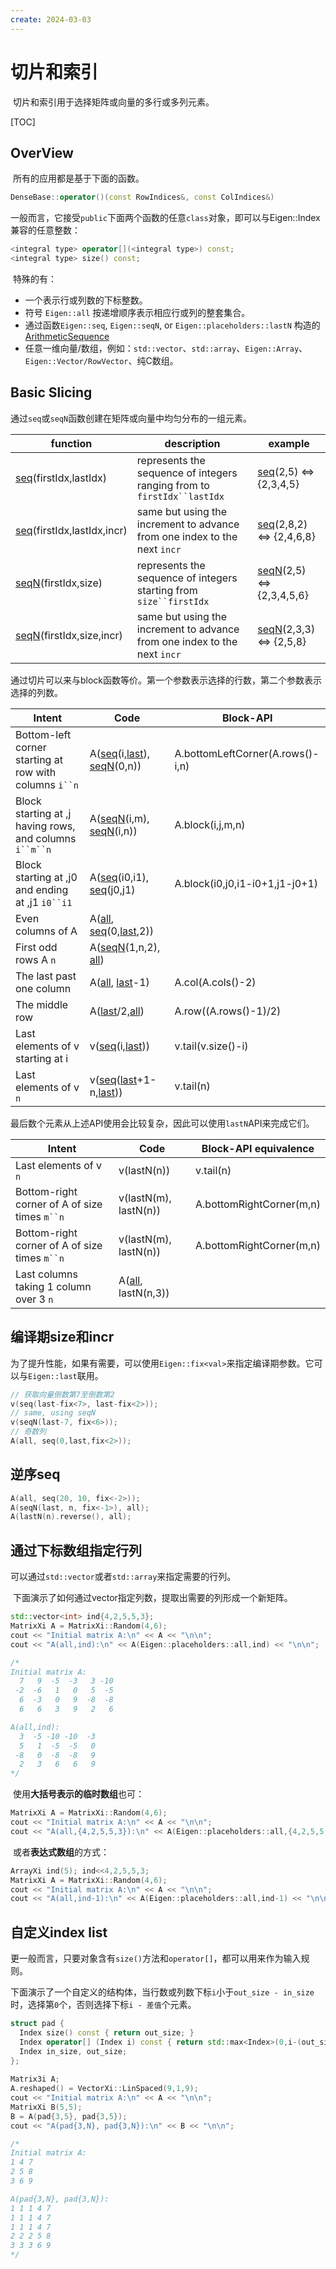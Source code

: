 ```yaml
---
create: 2024-03-03
---
```

# 切片和索引

​	切片和索引用于选择矩阵或向量的多行或多列元素。

[TOC]

## OverView

​	所有的应用都是基于下面的函数。

```C++
DenseBase::operator()(const RowIndices&, const ColIndices&)
```

​	一般而言，它接受`public`下面两个函数的任意`class`对象，即可以与Eigen::Index兼容的任意整数：

```C++
<integral type> operator[](<integral type>) const;
<integral type> size() const;
```

​	特殊的有：

* 一个表示行或列数的下标整数。
* 符号 `Eigen::all` 按递增顺序表示相应行或列的整套集合。
* 通过函数`Eigen::seq`, `Eigen::seqN`, or `Eigen::placeholders::lastN` 构造的 [ArithmeticSequence](https://eigen.tuxfamily.org/dox/classEigen_1_1ArithmeticSequence.html)
* 任意一维向量/数组，例如：`std::vector`、`std::array`、`Eigen::Array`、`Eigen::Vector/RowVector`、纯C数组。

## Basic Slicing

​	通过`seq`或`seqN`函数创建在矩阵或向量中均匀分布的一组元素。

| function                                                     | description                                                  | example                                                      |
| ------------------------------------------------------------ | ------------------------------------------------------------ | ------------------------------------------------------------ |
| [seq](https://eigen.tuxfamily.org/dox/namespaceEigen.html#a0c04400203ca9b414e13c9c721399969)(firstIdx,lastIdx) | represents the sequence of integers ranging from to `firstIdx``lastIdx` | [seq](https://eigen.tuxfamily.org/dox/namespaceEigen.html#a0c04400203ca9b414e13c9c721399969)(2,5) <=> {2,3,4,5} |
| [seq](https://eigen.tuxfamily.org/dox/namespaceEigen.html#a0c04400203ca9b414e13c9c721399969)(firstIdx,lastIdx,incr) | same but using the increment to advance from one index to the next `incr` | [seq](https://eigen.tuxfamily.org/dox/namespaceEigen.html#a0c04400203ca9b414e13c9c721399969)(2,8,2) <=> {2,4,6,8} |
| [seqN](https://eigen.tuxfamily.org/dox/namespaceEigen.html#a3a3c346d2a61d1e8e86e6fb4cf57fbda)(firstIdx,size) | represents the sequence of integers starting from `size``firstIdx` | [seqN](https://eigen.tuxfamily.org/dox/namespaceEigen.html#a3a3c346d2a61d1e8e86e6fb4cf57fbda)(2,5) <=> {2,3,4,5,6} |
| [seqN](https://eigen.tuxfamily.org/dox/namespaceEigen.html#a3a3c346d2a61d1e8e86e6fb4cf57fbda)(firstIdx,size,incr) | same but using the increment to advance from one index to the next `incr` | [seqN](https://eigen.tuxfamily.org/dox/namespaceEigen.html#a3a3c346d2a61d1e8e86e6fb4cf57fbda)(2,3,3) <=> {2,5,8} |

​	通过切片可以来与block函数等价。第一个参数表示选择的行数，第二个参数表示选择的列数。

| Intent                                                  | Code                                                         | Block-API                        |
| ------------------------------------------------------- | ------------------------------------------------------------ | -------------------------------- |
| Bottom-left corner starting at row with columns `i``n`  | A([seq](https://eigen.tuxfamily.org/dox/namespaceEigen.html#a0c04400203ca9b414e13c9c721399969)(i,[last](https://eigen.tuxfamily.org/dox/group__Core__Module.html#ga66661a473fe06e47e3fd5c591b6ffe8d)), [seqN](https://eigen.tuxfamily.org/dox/namespaceEigen.html#a3a3c346d2a61d1e8e86e6fb4cf57fbda)(0,n)) | A.bottomLeftCorner(A.rows()-i,n) |
| Block starting at ,j having rows, and columns `i``m``n` | A([seqN](https://eigen.tuxfamily.org/dox/namespaceEigen.html#a3a3c346d2a61d1e8e86e6fb4cf57fbda)(i,m), [seqN](https://eigen.tuxfamily.org/dox/namespaceEigen.html#a3a3c346d2a61d1e8e86e6fb4cf57fbda)(i,n)) | A.block(i,j,m,n)                 |
| Block starting at ,j0 and ending at ,j1 `i0``i1`        | A([seq](https://eigen.tuxfamily.org/dox/namespaceEigen.html#a0c04400203ca9b414e13c9c721399969)(i0,i1), [seq](https://eigen.tuxfamily.org/dox/namespaceEigen.html#a0c04400203ca9b414e13c9c721399969)(j0,j1) | A.block(i0,j0,i1-i0+1,j1-j0+1)   |
| Even columns of A                                       | A([all](https://eigen.tuxfamily.org/dox/group__Core__Module.html#ga4abe6022fbef6cda264ef2947a2be1a9), [seq](https://eigen.tuxfamily.org/dox/namespaceEigen.html#a0c04400203ca9b414e13c9c721399969)(0,[last](https://eigen.tuxfamily.org/dox/group__Core__Module.html#ga66661a473fe06e47e3fd5c591b6ffe8d),2)) |                                  |
| First odd rows A `n`                                    | A([seqN](https://eigen.tuxfamily.org/dox/namespaceEigen.html#a3a3c346d2a61d1e8e86e6fb4cf57fbda)(1,n,2), [all](https://eigen.tuxfamily.org/dox/group__Core__Module.html#ga4abe6022fbef6cda264ef2947a2be1a9)) |                                  |
| The last past one column                                | A([all](https://eigen.tuxfamily.org/dox/group__Core__Module.html#ga4abe6022fbef6cda264ef2947a2be1a9), [last](https://eigen.tuxfamily.org/dox/group__Core__Module.html#ga66661a473fe06e47e3fd5c591b6ffe8d)-1) | A.col(A.cols()-2)                |
| The middle row                                          | A([last](https://eigen.tuxfamily.org/dox/group__Core__Module.html#ga66661a473fe06e47e3fd5c591b6ffe8d)/2,[all](https://eigen.tuxfamily.org/dox/group__Core__Module.html#ga4abe6022fbef6cda264ef2947a2be1a9)) | A.row((A.rows()-1)/2)            |
| Last elements of v starting at i                        | v([seq](https://eigen.tuxfamily.org/dox/namespaceEigen.html#a0c04400203ca9b414e13c9c721399969)(i,[last](https://eigen.tuxfamily.org/dox/group__Core__Module.html#ga66661a473fe06e47e3fd5c591b6ffe8d))) | v.tail(v.size()-i)               |
| Last elements of v `n`                                  | v([seq](https://eigen.tuxfamily.org/dox/namespaceEigen.html#a0c04400203ca9b414e13c9c721399969)([last](https://eigen.tuxfamily.org/dox/group__Core__Module.html#ga66661a473fe06e47e3fd5c591b6ffe8d)+1-n,[last](https://eigen.tuxfamily.org/dox/group__Core__Module.html#ga66661a473fe06e47e3fd5c591b6ffe8d))) | v.tail(n)                        |

​	最后数个元素从上述API使用会比较复杂，因此可以使用`lastN`API来完成它们。

| Intent                                        | Code                                                         | Block-API equivalence    |
| --------------------------------------------- | ------------------------------------------------------------ | ------------------------ |
| Last elements of v `n`                        | v(lastN(n))                                                  | v.tail(n)                |
| Bottom-right corner of A of size times `m``n` | v(lastN(m), lastN(n))                                        | A.bottomRightCorner(m,n) |
| Bottom-right corner of A of size times `m``n` | v(lastN(m), lastN(n))                                        | A.bottomRightCorner(m,n) |
| Last columns taking 1 column over 3 `n`       | A([all](https://eigen.tuxfamily.org/dox/group__Core__Module.html#ga4abe6022fbef6cda264ef2947a2be1a9), lastN(n,3)) |                          |

## 编译期size和incr

​	为了提升性能，如果有需要，可以使用`Eigen::fix<val>`来指定编译期参数。它可以与`Eigen::last`联用。

```c++
// 获取向量倒数第7至倒数第2
v(seq(last-fix<7>, last-fix<2>));
// same, using seqN
v(seqN(last-7, fix<6>));
// 奇数列
A(all, seq(0,last,fix<2>));
```

## 逆序seq

```C++
A(all, seq(20, 10, fix<-2>));
A(seqN(last, n, fix<-1>), all);
A(lastN(n).reverse(), all);
```

## 通过下标数组指定行列

​	可以通过`std::vector`或者`std::array`来指定需要的行列。

​	下面演示了如何通过vector指定列数，提取出需要的列形成一个新矩阵。

```C++
std::vector<int> ind{4,2,5,5,3};
MatrixXi A = MatrixXi::Random(4,6);
cout << "Initial matrix A:\n" << A << "\n\n";
cout << "A(all,ind):\n" << A(Eigen::placeholders::all,ind) << "\n\n";

/*
Initial matrix A:
  7   9  -5  -3   3 -10
 -2  -6   1   0   5  -5
  6  -3   0   9  -8  -8
  6   6   3   9   2   6

A(all,ind):
  3  -5 -10 -10  -3
  5   1  -5  -5   0
 -8   0  -8  -8   9
  2   3   6   6   9
*/
```

​	使用**大括号表示的临时数组**也可：

```C++
MatrixXi A = MatrixXi::Random(4,6);
cout << "Initial matrix A:\n" << A << "\n\n";
cout << "A(all,{4,2,5,5,3}):\n" << A(Eigen::placeholders::all,{4,2,5,5,3}) << "\n\n";
```

​	或者**表达式数组**的方式：

```C++
ArrayXi ind(5); ind<<4,2,5,5,3;
MatrixXi A = MatrixXi::Random(4,6);
cout << "Initial matrix A:\n" << A << "\n\n";
cout << "A(all,ind-1):\n" << A(Eigen::placeholders::all,ind-1) << "\n\n";
```

## 自定义index list

​	更一般而言，只要对象含有`size()`方法和`operator[]`，都可以用来作为输入规则。

​	下面演示了一个自定义的结构体，当行数或列数下标`i`小于`out_size - in_size`时，选择第`0`个，否则选择下标`i - 差值`个元素。

```C++
struct pad {
  Index size() const { return out_size; }
  Index operator[] (Index i) const { return std::max<Index>(0,i-(out_size-in_size)); }
  Index in_size, out_size;
};
 
Matrix3i A;
A.reshaped() = VectorXi::LinSpaced(9,1,9);
cout << "Initial matrix A:\n" << A << "\n\n";
MatrixXi B(5,5);
B = A(pad{3,5}, pad{3,5});
cout << "A(pad{3,N}, pad{3,N}):\n" << B << "\n\n";

/*
Initial matrix A:
1 4 7
2 5 8
3 6 9

A(pad{3,N}, pad{3,N}):
1 1 1 4 7
1 1 1 4 7
1 1 1 4 7
2 2 2 5 8
3 3 3 6 9
*/
```

